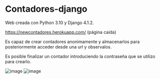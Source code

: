 ﻿# Contadores-django

Web creada con Python 3.10 y Django 4.1.2. 

https://newcontadores.herokuapp.com/ (página caída)

Es capaz de crear contadores anonimamente y almacenarlos para posteriormente acceder desde una url y observalos.

Es posible finalizar un contador introduciendo la contraseña que se utilizo para crearlo.


![image](https://user-images.githubusercontent.com/93380229/195540084-eb4a8e79-49f7-42bb-b87e-d95493430e5d.png)
![image](https://user-images.githubusercontent.com/93380229/195540142-a6c82990-6b4c-4d37-a890-b4c0644d653d.png)
